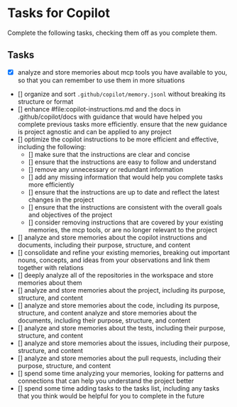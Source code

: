 # Tasks for Copilot

Complete the following tasks, checking them off as you complete them.

## Tasks

- [x] analyze and store memories about mcp tools you have available to you, so that you can remember to use them in more situations
- [] organize and sort `.github/copilot/memory.jsonl` without breaking its structure or format
- [] enhance #file:copilot-instructions.md and the docs in .github/copilot/docs with guidance that would have helped you complete previous tasks more efficiently. ensure that the new guidance is project agnostic and can be applied to any project
- [] optimize the copilot instructions to be more efficient and effective, including the following:
  - [] make sure that the instructions are clear and concise
  - [] ensure that the instructions are easy to follow and understand
  - [] remove any unnecessary or redundant information
  - [] add any missing information that would help you complete tasks more efficiently
  - [] ensure that the instructions are up to date and reflect the latest changes in the project
  - [] ensure that the instructions are consistent with the overall goals and objectives of the project
  - [] consider removing instructions that are covered by your existing memories, the mcp tools, or are no longer relevant to the project
- [] analyze and store memories about the copilot instructions and documents, including their purpose, structure, and content
- [] consolidate and refine your existing memories, breaking out important nouns, concepts, and ideas from your observations and link them together with relations
- [] deeply analyze all of the repositories in the workspace and store memories about them
- [] analyze and store memories about the project, including its purpose, structure, and content
- [] analyze and store memories about the code, including its purpose, structure, and content
analyze and store memories about the documents, including their purpose, structure, and content
- [] analyze and store memories about the tests, including their purpose, structure, and content
- [] analyze and store memories about the issues, including their purpose, structure, and content
- [] analyze and store memories about the pull requests, including their purpose, structure, and content
- [] spend some time analyzing your memories, looking for patterns and connections that can help you understand the project better
- [] spend some time adding tasks to the tasks list, including any tasks that you think would be helpful for you to complete in the future
